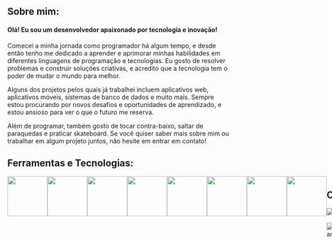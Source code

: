 ## Sobre mim:
#### Olá! Eu sou um desenvolvedor apaixonado por tecnologia e inovação!

 Comecei a minha jornada como programador há algum tempo, 
 e desde então tenho me dedicado a aprender e aprimorar 
 minhas habilidades em diferentes linguagens de programação
 e tecnologias. Eu gosto de resolver problemas e construir
 soluções criativas, e acredito que a tecnologia tem o poder
 de mudar o mundo para melhor.

 Alguns dos projetos pelos quais já trabalhei incluem aplicativos web,
 aplicativos móveis, sistemas de banco de dados e muito mais. 
 Sempre estou procurando por novos desafios e oportunidades de aprendizado,
 e estou ansioso para ver o que o futuro me reserva.

 Além de programar, também gosto de tocar contra-baixo, saltar de paraquedas e praticar skateboard. Se você quiser saber mais sobre mim ou trabalhar em algum projeto juntos, não hesite em entrar em contato!

## Ferramentas e Tecnologias:

<div class="ferramentas" style="display:flex;" >
        <img src="https://cdn.jsdelivr.net/gh/devicons/devicon/icons/javascript/javascript-original.svg" width="90" height="90"/>
        <img src="https://cdn.jsdelivr.net/gh/devicons/devicon/icons/typescript/typescript-original.svg" width="90" height="90"/>
        <img src="https://cdn.jsdelivr.net/gh/devicons/devicon/icons/html5/html5-original.svg" width="90" height="90"/>
        <img src="https://cdn.jsdelivr.net/gh/devicons/devicon/icons/css3/css3-original.svg" width="90" height="90"/>
        <img src="https://cdn.jsdelivr.net/gh/devicons/devicon/icons/csharp/csharp-original.svg" width="90" height="90"/>
        <img src="https://cdn.jsdelivr.net/gh/devicons/devicon/icons/java/java-plain-wordmark.svg" width="90" height="90"/>
        <img src="https://cdn.jsdelivr.net/gh/devicons/devicon/icons/mysql/mysql-plain-wordmark.svg" width="90" height="90"/>
        <img src="https://cdn.jsdelivr.net/gh/devicons/devicon/icons/microsoftsqlserver/microsoftsqlserver-plain-wordmark.svg" width="90" height="90"/>
<div>
     
## Contatos:
<div>
        <a href = "mailto:julio.fur7ado@gmail.com"><img src="https://img.shields.io/badge/Gmail-D14836?style=for-the-badge&logo=gmail&logoColor=white" target="_blank"></a>
        <a href="https://www.linkedin.com/in/julio-furtado-tech" target="_blank"><img src="https://img.shields.io/badge/-LinkedIn-%230077B5?style=for-the-badge&logo=linkedin&logoColor=white" target="_blank"></a>   
</div>
        
<!-- ## Estatísticas GitHub:
        
<div>
<a href="https://github.com/julioallday">
<img height="180em" src="https://github-readme-stats.vercel.app/api/top-langs/?username=julioallday&layout=compact&langs_count=7&theme=dracula"/>
<img height="180em" src="https://github-readme-stats.vercel.app/api?username=julioallday&show_icons=true&theme=dracula&include_all_commits=true&count_private=true"/>
</div> -->
        
![Snake animation](https://github.com/julioallday/julioallday/blob/output/github-contribution-grid-snake.svg)
        
